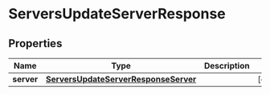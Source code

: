 

# ServersUpdateServerResponse


## Properties

| Name | Type | Description | Notes |
|------------ | ------------- | ------------- | -------------|
|**server** | [**ServersUpdateServerResponseServer**](ServersUpdateServerResponseServer.md) |  |  [optional] |



